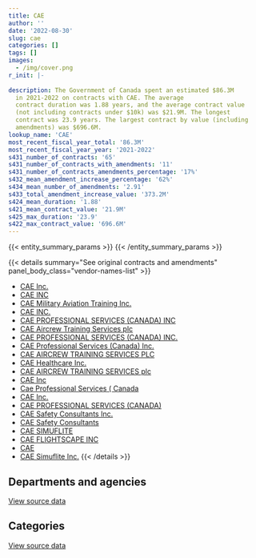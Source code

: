 ```yaml
---
title: CAE
author: ''
date: '2022-08-30'
slug: cae
categories: []
tags: []
images:
  - /img/cover.png
r_init: |-
  
description: The Government of Canada spent an estimated $86.3M
  in 2021-2022 on contracts with CAE. The average
  contract duration was 1.88 years, and the average contract value
  (not including contracts under $10k) was $21.9M. The longest
  contract was 23.9 years. The largest contract by value (including
  amendments) was $696.6M.
lookup_name: 'CAE'
most_recent_fiscal_year_total: '86.3M'
most_recent_fiscal_year_year: '2021-2022'
s431_number_of_contracts: '65'
s431_number_of_contracts_with_amendments: '11'
s431_number_of_contracts_amendments_percentage: '17%'
s432_mean_amendment_increase_percentage: '62%'
s434_mean_number_of_amendments: '2.91'
s433_total_amendment_increase_value: '373.2M'
s424_mean_duration: '1.88'
s421_mean_contract_value: '21.9M'
s425_max_duration: '23.9'
s422_max_contract_value: '696.6M'
---
```


<script src="/rmarkdown-libs/htmlwidgets/htmlwidgets.js"></script>
<link href="/rmarkdown-libs/datatables-css/datatables-crosstalk.css" rel="stylesheet" />
<script src="/rmarkdown-libs/datatables-binding/datatables.js"></script>
<script src="/rmarkdown-libs/jquery/jquery-3.6.0.min.js"></script>
<link href="/rmarkdown-libs/dt-core-bootstrap/css/dataTables.bootstrap.min.css" rel="stylesheet" />
<link href="/rmarkdown-libs/dt-core-bootstrap/css/dataTables.bootstrap.extra.css" rel="stylesheet" />
<script src="/rmarkdown-libs/dt-core-bootstrap/js/jquery.dataTables.min.js"></script>
<script src="/rmarkdown-libs/dt-core-bootstrap/js/dataTables.bootstrap.min.js"></script>
<link href="/rmarkdown-libs/crosstalk/css/crosstalk.min.css" rel="stylesheet" />
<script src="/rmarkdown-libs/crosstalk/js/crosstalk.min.js"></script>
<script src="/rmarkdown-libs/htmlwidgets/htmlwidgets.js"></script>
<link href="/rmarkdown-libs/datatables-css/datatables-crosstalk.css" rel="stylesheet" />
<script src="/rmarkdown-libs/datatables-binding/datatables.js"></script>
<script src="/rmarkdown-libs/jquery/jquery-3.6.0.min.js"></script>
<link href="/rmarkdown-libs/dt-core-bootstrap/css/dataTables.bootstrap.min.css" rel="stylesheet" />
<link href="/rmarkdown-libs/dt-core-bootstrap/css/dataTables.bootstrap.extra.css" rel="stylesheet" />
<script src="/rmarkdown-libs/dt-core-bootstrap/js/jquery.dataTables.min.js"></script>
<script src="/rmarkdown-libs/dt-core-bootstrap/js/dataTables.bootstrap.min.js"></script>
<link href="/rmarkdown-libs/crosstalk/css/crosstalk.min.css" rel="stylesheet" />
<script src="/rmarkdown-libs/crosstalk/js/crosstalk.min.js"></script>

{{< entity_summary_params >}}
{{< /entity_summary_params >}}

{{< details summary="See original contracts and amendments" panel_body_class="vendor-names-list" >}}
- [CAE Inc.](https://search.open.canada.ca/en/ct/?sort=contract_value_f%20desc&page=1&search_text=%22CAE%20Inc.%22)
- [CAE INC](https://search.open.canada.ca/en/ct/?sort=contract_value_f%20desc&page=1&search_text=%22CAE%20INC%22)
- [CAE Military Aviation Training Inc.](https://search.open.canada.ca/en/ct/?sort=contract_value_f%20desc&page=1&search_text=%22CAE%20Military%20Aviation%20Training%20Inc.%22)
- [CAE INC.](https://search.open.canada.ca/en/ct/?sort=contract_value_f%20desc&page=1&search_text=%22CAE%20INC.%22)
- [CAE PROFESSIONAL SERVICES (CANADA) INC](https://search.open.canada.ca/en/ct/?sort=contract_value_f%20desc&page=1&search_text=%22CAE%20PROFESSIONAL%20SERVICES%20%28CANADA%29%20INC%22)
- [CAE Aircrew Training Services plc](https://search.open.canada.ca/en/ct/?sort=contract_value_f%20desc&page=1&search_text=%22CAE%20Aircrew%20Training%20Services%20plc%22)
- [CAE PROFESSIONAL SERVICES (CANADA) INC.](https://search.open.canada.ca/en/ct/?sort=contract_value_f%20desc&page=1&search_text=%22CAE%20PROFESSIONAL%20SERVICES%20%28CANADA%29%20INC.%22)
- [CAE Professional Services (Canada) Inc.](https://search.open.canada.ca/en/ct/?sort=contract_value_f%20desc&page=1&search_text=%22CAE%20Professional%20Services%20%28Canada%29%20Inc.%22)
- [CAE AIRCREW TRAINING SERVICES PLC](https://search.open.canada.ca/en/ct/?sort=contract_value_f%20desc&page=1&search_text=%22CAE%20AIRCREW%20TRAINING%20SERVICES%20PLC%22)
- [CAE Healthcare Inc.](https://search.open.canada.ca/en/ct/?sort=contract_value_f%20desc&page=1&search_text=%22CAE%20Healthcare%20Inc.%22)
- [CAE AIRCREW TRAINING SERVICES plc](https://search.open.canada.ca/en/ct/?sort=contract_value_f%20desc&page=1&search_text=%22CAE%20AIRCREW%20TRAINING%20SERVICES%20plc%22)
- [CAE Inc](https://search.open.canada.ca/en/ct/?sort=contract_value_f%20desc&page=1&search_text=%22CAE%20Inc%22)
- [Cae Professional Services ( Canada](https://search.open.canada.ca/en/ct/?sort=contract_value_f%20desc&page=1&search_text=%22Cae%20Professional%20Services%20%20%28%20Canada%22)
- [CAE Inc.](https://search.open.canada.ca/en/ct/?sort=contract_value_f%20desc&page=1&search_text=%22CAE%20%20Inc.%22)
- [CAE PROFESSIONAL SERVICES (CANADA)](https://search.open.canada.ca/en/ct/?sort=contract_value_f%20desc&page=1&search_text=%22CAE%20PROFESSIONAL%20SERVICES%20%28CANADA%29%22)
- [CAE Safety Consultants Inc.](https://search.open.canada.ca/en/ct/?sort=contract_value_f%20desc&page=1&search_text=%22CAE%20Safety%20Consultants%20Inc.%22)
- [CAE Safety Consultants](https://search.open.canada.ca/en/ct/?sort=contract_value_f%20desc&page=1&search_text=%22CAE%20Safety%20Consultants%22)
- [CAE SIMUFLITE](https://search.open.canada.ca/en/ct/?sort=contract_value_f%20desc&page=1&search_text=%22CAE%20SIMUFLITE%22)
- [CAE FLIGHTSCAPE INC](https://search.open.canada.ca/en/ct/?sort=contract_value_f%20desc&page=1&search_text=%22CAE%20FLIGHTSCAPE%20INC%22)
- [CAE](https://search.open.canada.ca/en/ct/?sort=contract_value_f%20desc&page=1&search_text=%22CAE%22)
- [CAE Simuflite Inc.](https://search.open.canada.ca/en/ct/?sort=contract_value_f%20desc&page=1&search_text=%22CAE%20Simuflite%20Inc.%22)
{{< /details >}}

## Departments and agencies

<div id="htmlwidget-1" style="width:100%;height:auto;" class="datatables html-widget"></div>
<script type="application/json" data-for="htmlwidget-1">{"x":{"style":"bootstrap","filter":"none","vertical":false,"data":[["<a href=\"/departments/cer-rec/\">Canada Energy Regulator<\/a>","<a href=\"/departments/dfo-mpo/\">Fisheries and Oceans Canada<\/a>","<a href=\"/departments/dnd-mdn/\">National Defence<\/a>","<a href=\"/departments/esdc-edsc/\">Employment and Social Development Canada<\/a>","<a href=\"/departments/phac-aspc/\">Public Health Agency of Canada<\/a>","<a href=\"/departments/pwgsc-tpsgc/\">Public Services and Procurement Canada<\/a>","<a href=\"/departments/tc/\">Transport Canada<\/a>"],[16664.89,5467196.25,105077095.26,456001.92,null,430588.93,null],[53130,5482174.87,96597175.16,null,null,679435.79,211272.12],[null,5467196.25,95542234.33,null,282500000,null,null],[null,5467196.25,80262499.01,557484.47,null,null,36560.58]],"container":"<table class=\"table table-striped table-hover row-border order-column display\">\n  <thead>\n    <tr>\n      <th>Department<\/th>\n      <th>2018-2019<\/th>\n      <th>2019-2020<\/th>\n      <th>2020-2021<\/th>\n      <th>2021-2022<\/th>\n    <\/tr>\n  <\/thead>\n<\/table>","options":{"order":[[4,"desc"]],"pageLength":10,"autoWidth":true,"columnDefs":[{"targets":1,"render":"function(data, type, row, meta) {\n    return type !== 'display' ? data : DTWidget.formatCurrency(data, \"$\", 2, 3, \",\", \".\", true, null);\n  }"},{"targets":2,"render":"function(data, type, row, meta) {\n    return type !== 'display' ? data : DTWidget.formatCurrency(data, \"$\", 2, 3, \",\", \".\", true, null);\n  }"},{"targets":3,"render":"function(data, type, row, meta) {\n    return type !== 'display' ? data : DTWidget.formatCurrency(data, \"$\", 2, 3, \",\", \".\", true, null);\n  }"},{"targets":4,"render":"function(data, type, row, meta) {\n    return type !== 'display' ? data : DTWidget.formatCurrency(data, \"$\", 2, 3, \",\", \".\", true, null);\n  }"},{"width":"16%","targets":[1,2,3,4]},{"className":"dt-right","targets":[1,2,3,4]}],"orderClasses":false}},"evals":["options.columnDefs.0.render","options.columnDefs.1.render","options.columnDefs.2.render","options.columnDefs.3.render"],"jsHooks":[]}</script>
<p class="text-right">
<a href="https://github.com/GoC-Spending/contracts-data/tree/main/data/out/vendors/cae/summary_by_fiscal_year_by_department.csv" class="source-data-link btn btn-link">View source data</a>
</p>

## Categories

<div id="htmlwidget-2" style="width:100%;height:auto;" class="datatables html-widget"></div>
<script type="application/json" data-for="htmlwidget-2">{"x":{"style":"bootstrap","filter":"none","vertical":false,"data":[["<a href=\"/categories/facilities_and_construction/\">Facilities and construction<\/a>","<a href=\"/categories/defence/\">Defence<\/a>","<a href=\"/categories/professional_services/\">Professional services<\/a>","<a href=\"/categories/medical/\">Medical<\/a>","<a href=\"/categories/transportation_and_logistics/\">Transportation and logistics<\/a>","<a href=\"/categories/industrial_products_and_services/\">Industrial products and services<\/a>","<a href=\"/categories/human_capital/\">Human capital<\/a>"],[248538.81,94149325.28,1230653.65,null,5467196.25,8735223.38,1616609.87],[518539.25,94101714.63,679435.79,null,5693446.99,372592.88,1657458.4],[165183.02,93775756.78,1349.53,282500000,5467196.25,null,1599944.99],[249680.55,77359518.56,1476893.98,null,5470614.37,null,1767032.85]],"container":"<table class=\"table table-striped table-hover row-border order-column display\">\n  <thead>\n    <tr>\n      <th>Category<\/th>\n      <th>2018-2019<\/th>\n      <th>2019-2020<\/th>\n      <th>2020-2021<\/th>\n      <th>2021-2022<\/th>\n    <\/tr>\n  <\/thead>\n<\/table>","options":{"order":[[4,"desc"]],"dom":"t","pageLength":30,"autoWidth":true,"columnDefs":[{"targets":1,"render":"function(data, type, row, meta) {\n    return type !== 'display' ? data : DTWidget.formatCurrency(data, \"$\", 2, 3, \",\", \".\", true, null);\n  }"},{"targets":2,"render":"function(data, type, row, meta) {\n    return type !== 'display' ? data : DTWidget.formatCurrency(data, \"$\", 2, 3, \",\", \".\", true, null);\n  }"},{"targets":3,"render":"function(data, type, row, meta) {\n    return type !== 'display' ? data : DTWidget.formatCurrency(data, \"$\", 2, 3, \",\", \".\", true, null);\n  }"},{"targets":4,"render":"function(data, type, row, meta) {\n    return type !== 'display' ? data : DTWidget.formatCurrency(data, \"$\", 2, 3, \",\", \".\", true, null);\n  }"},{"width":"16%","targets":[1,2,3,4]},{"className":"dt-right","targets":[1,2,3,4]}],"orderClasses":false,"lengthMenu":[10,25,30,50,100]}},"evals":["options.columnDefs.0.render","options.columnDefs.1.render","options.columnDefs.2.render","options.columnDefs.3.render"],"jsHooks":[]}</script>
<p class="text-right">
<a href="https://github.com/GoC-Spending/contracts-data/tree/main/data/out/vendors/cae/summary_by_fiscal_year_by_category.csv" class="source-data-link btn btn-link">View source data</a>
</p>
